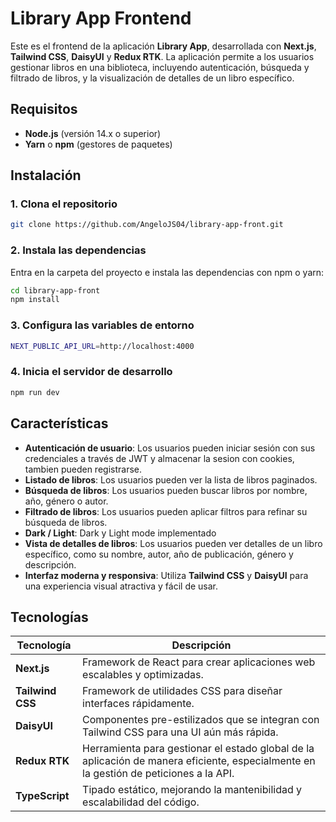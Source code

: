 # Library App Frontend

Este es el frontend de la aplicación **Library App**, desarrollada con **Next.js**, **Tailwind CSS**, **DaisyUI** y **Redux RTK**. La aplicación permite a los usuarios gestionar libros en una biblioteca, incluyendo autenticación, búsqueda y filtrado de libros, y la visualización de detalles de un libro específico.

## Requisitos

- **Node.js** (versión 14.x o superior)
- **Yarn** o **npm** (gestores de paquetes)

## Instalación

### 1. Clona el repositorio

```bash
git clone https://github.com/AngeloJS04/library-app-front.git
````
### 2. Instala las dependencias

Entra en la carpeta del proyecto e instala las dependencias con npm o yarn:

```bash
cd library-app-front
npm install
````
### 3. Configura las variables de entorno
```bash
NEXT_PUBLIC_API_URL=http://localhost:4000
````

### 4. Inicia el servidor de desarrollo
```bash
npm run dev
````
## Características

- **Autenticación de usuario**: Los usuarios pueden iniciar sesión con sus credenciales a través de JWT y almacenar la sesion con cookies, tambien pueden registrarse.
- **Listado de libros**: Los usuarios pueden ver la lista de libros paginados.
- **Búsqueda de libros**: Los usuarios pueden buscar libros por nombre, año, género o autor.
- **Filtrado de libros**: Los usuarios pueden aplicar filtros para refinar su búsqueda de libros.
- **Dark / Light**: Dark y Light mode implementado
- **Vista de detalles de libros**: Los usuarios pueden ver detalles de un libro específico, como su nombre, autor, año de publicación, género y descripción.
- **Interfaz moderna y responsiva**: Utiliza **Tailwind CSS** y **DaisyUI** para una experiencia visual atractiva y fácil de usar.

## Tecnologías

| Tecnología      | Descripción                                                                 |
|-----------------|-----------------------------------------------------------------------------|
| **Next.js**     | Framework de React para crear aplicaciones web escalables y optimizadas.    |
| **Tailwind CSS**| Framework de utilidades CSS para diseñar interfaces rápidamente.           |
| **DaisyUI**     | Componentes pre-estilizados que se integran con Tailwind CSS para una UI aún más rápida. |
| **Redux RTK**   | Herramienta para gestionar el estado global de la aplicación de manera eficiente, especialmente en la gestión de peticiones a la API. |
| **TypeScript**  |  Tipado estático, mejorando la mantenibilidad y escalabilidad del código. |

  
